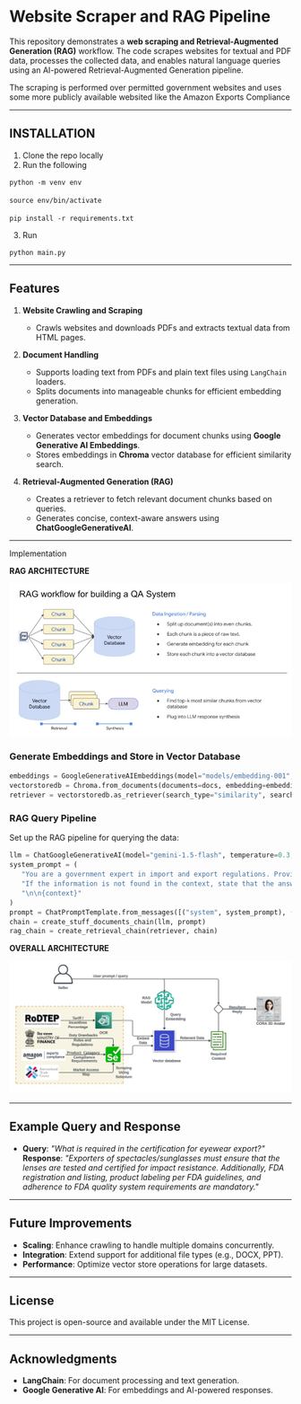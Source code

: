 # Website Scraper and RAG Pipeline 

This repository demonstrates a **web scraping and Retrieval-Augmented Generation (RAG)** workflow. The code scrapes websites for textual and PDF data, processes the collected data, and enables natural language queries using an AI-powered Retrieval-Augmented Generation pipeline.

The scraping is performed over permitted government websites and uses some more publicly available websited like the Amazon Exports Compliance

---
## INSTALLATION
  1) Clone the repo locally
  2) Run the following
```
python -m venv env

source env/bin/activate

pip install -r requirements.txt
```
  3) Run
```
python main.py
```

---

## Features

1. **Website Crawling and Scraping**  
   - Crawls websites and downloads PDFs and extracts textual data from HTML pages.

2. **Document Handling**  
   - Supports loading text from PDFs and plain text files using `LangChain` loaders.
   - Splits documents into manageable chunks for efficient embedding generation.

3. **Vector Database and Embeddings**  
   - Generates vector embeddings for document chunks using **Google Generative AI Embeddings**.
   - Stores embeddings in **Chroma** vector database for efficient similarity search.

4. **Retrieval-Augmented Generation (RAG)**  
   - Creates a retriever to fetch relevant document chunks based on queries.
   - Generates concise, context-aware answers using **ChatGoogleGenerativeAI**.

---
Implementation

**RAG ARCHITECTURE**

![RAG](rag_arch.png)

### **Generate Embeddings and Store in Vector Database**
```python
embeddings = GoogleGenerativeAIEmbeddings(model="models/embedding-001", google_api_key=os.getenv("GOOGLE_API_KEY"))
vectorstoredb = Chroma.from_documents(documents=docs, embedding=embeddings)
retriever = vectorstoredb.as_retriever(search_type="similarity", search_kwargs={"k": 5})
```

### **RAG Query Pipeline**
Set up the RAG pipeline for querying the data:
```python
llm = ChatGoogleGenerativeAI(model="gemini-1.5-flash", temperature=0.3, google_api_key=os.getenv("GOOGLE_API_KEY"))
system_prompt = (
   "You are a government expert in import and export regulations. Provide clear, concise answers based on the provided context. "
   "If the information is not found in the context, state that the answer is unavailable. "
   "\n\n{context}"
)
prompt = ChatPromptTemplate.from_messages([("system", system_prompt), ("human", "{input}")])
chain = create_stuff_documents_chain(llm, prompt)
rag_chain = create_retrieval_chain(retriever, chain)
```

**OVERALL ARCHITECTURE**

![ARCH](arch.jpg)

---

## Example Query and Response
- **Query**: *"What is required in the certification for eyewear export?"*  
  **Response**: *"Exporters of spectacles/sunglasses must ensure that the lenses are tested and certified for impact resistance.  Additionally, FDA registration and listing, product labeling per FDA guidelines, and adherence to FDA quality system requirements are mandatory."*

---

## Future Improvements
- **Scaling**: Enhance crawling to handle multiple domains concurrently.
- **Integration**: Extend support for additional file types (e.g., DOCX, PPT).
- **Performance**: Optimize vector store operations for large datasets.

---

## License
This project is open-source and available under the MIT License.

---

## Acknowledgments
- **LangChain**: For document processing and text generation.
- **Google Generative AI**: For embeddings and AI-powered responses.


